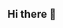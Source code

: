 ## Hi there 👋

<!--
**CoachSmart1107/CoachSmart1107** is a ✨ _special_ ✨ repository because its `README.md` (this file) appears on your GitHub profile.

Here are some ideas to get you started:

- 🔭 I’m currently working on Artificial intelligence project relating to Pipeline network monitoring using neural networks and Drone technologies.
- 🌱 I’m currently learning Python language For Artificial intelligence Model deployment.
- 👯 I’m looking to collaborate on Robotics and Artificial intelligence Project 
- 🤔 I’m looking for help with learning abd learning and learning.
- 💬 Ask me about Drone technologies| Robotics and IOT Systems| AI/ML models.
- 📫 How to reach me: 09064965860 | adetola.m2202294@st.futminna.edu.ng
- 😄 Pronouns: Mr.
- ⚡ Fun fact: An African young enthusiast about exploring the world of Technology and community management.
-->
